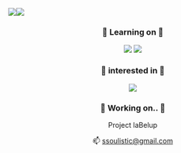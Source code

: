 
<img src="https://github-readme-stats.vercel.app/api/top-langs/?username=ssoulistic&layout=compact"><img src="https://github-readme-stats.vercel.app/api?username=ssoulistic&show_icons=true">

<div align="center">
  
### 🌱 Learning on 🌱

<img src="https://img.shields.io/badge/python-3776AB?style=flat&logo=Python&logoColor=white"/>
<img src="https://img.shields.io/badge/Go-00ADD8?style=flat&logo=Go&logoColor=white"/>


### 🔎 interested in 🔎

<img src="https://img.shields.io/badge/googleappsscript-4285F4?style=flat&logo=googleappsscript&logoColor=white"/>

### 🔭 Working on.. 🔭

Project laBelup


📫 ssoulistic@gmail.com

</div>


<!--
**ssoulistic/ssoulistic** is a ✨ _special_ ✨ repository because its `README.md` (this file) appears on your GitHub profile.

Here are some ideas to get you started:

- 🔭 I’m currently working on ...
- 🌱 I’m currently learning ...
- 👯 I’m looking to collaborate on ...
- 🤔 I’m looking for help with ...
- 💬 Ask me about ...
- 📫 How to reach me: ...
- 😄 Pronouns: ...
- ⚡ Fun fact: ...
-->
